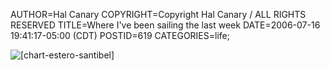 AUTHOR=Hal Canary
COPYRIGHT=Copyright Hal Canary / ALL RIGHTS RESERVED
TITLE=Where I've been sailing the last week
DATE=2006-07-16 19:41:17-05:00 (CDT)
POSTID=619
CATEGORIES=life;

![[chart-estero-santibel]](https://halcanary.org/images/chart-estero-santibel.png)
